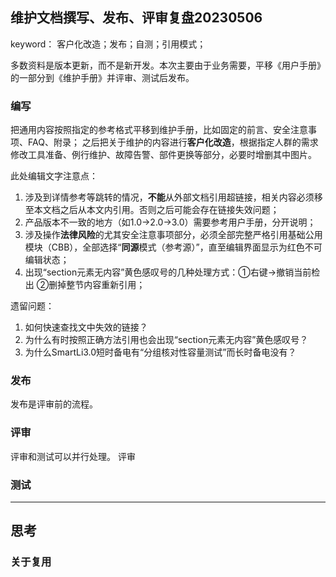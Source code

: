 ## 维护文档撰写、发布、评审复盘20230506
keyword： 客户化改造；发布；自测；引用模式；

多数资料是版本更新，而不是新开发。本次主要由于业务需要，平移《用户手册》的一部分到《维护手册》并评审、测试后发布。


### 编写
把通用内容按照指定的参考格式平移到维护手册，比如固定的前言、安全注意事项、FAQ、附录；
之后把关于维护的内容进行**客户化改造**，根据指定人群的需求修改工具准备、例行维护、故障告警、部件更换等部分，必要时增删其中图片。

此处编辑文字注意点：
1. 涉及到详情参考等跳转的情况，**不能**从外部文档引用超链接，相关内容必须移至本文档之后从本文内引用。否则之后可能会存在链接失效问题；
2. 产品版本不一致的地方（如1.0->2.0->3.0）需要参考用户手册，分开说明；
3. 涉及操作**法律风险**的尤其安全注意事项部分，必须全部完整严格引用基础公用模块（CBB），全部选择“**同源**模式（参考源）”，直至编辑界面显示为红色不可编辑状态；
4. 出现“section元素无内容”黄色感叹号的几种处理方式：①右键->撤销当前检出 ②删掉整节内容重新引用；
   

遗留问题：
1. 如何快速查找文中失效的链接？
2. 为什么有时按照正确方法引用也会出现“section元素无内容”黄色感叹号？
3. 为什么SmartLi3.0短时备电有“分组核对性容量测试”而长时备电没有？

### 发布
发布是评审前的流程。

### 评审
评审和测试可以并行处理。
评审

### 测试

---

## 思考

### 关于复用


